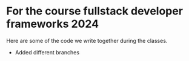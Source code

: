 # For the course fullstack developer frameworks 2024

Here are some of the code we write together during the classes.

- Added different branches
